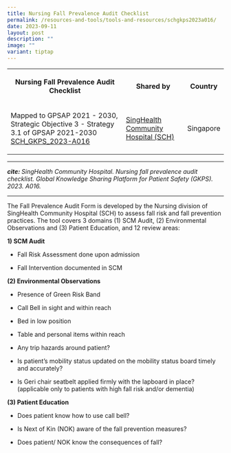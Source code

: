 ```yaml
---
title: Nursing Fall Prevalence Audit Checklist
permalink: /resources-and-tools/tools-and-resources/schgkps2023a016/
date: 2023-09-11
layout: post
description: ""
image: ""
variant: tiptap
---
```

<table>
<tbody>
<tr>
<th rowspan="1" colspan="1">
<p>Nursing Fall Prevalence Audit Checklist</p>
</th>
<th rowspan="1" colspan="1">
<p>Shared by</p>
</th>
<th rowspan="1" colspan="1">
<p>Country</p>
</th>
</tr>
<tr>
<td rowspan="1" colspan="1">
<p>Mapped to GPSAP 2021 - 2030, Strategic Objective 3 - Strategy 3.1 of GPSAP
2021-2030
<br><a href="/files/sch_gkps_2023-a016.pdf" rel="noopener noreferrer nofollow" target="_blank">SCH_GKPS_2023-A016</a>
</p>
</td>
<td rowspan="1" colspan="1">
<p><a href="https://www.singhealth.com.sg/SCH" rel="noopener noreferrer nofollow" target="_blank">SingHealth Community Hospital (SCH)</a>
</p>
</td>
<td rowspan="1" colspan="1">
<p>Singapore</p>
</td>
</tr>
</tbody>
</table>
<hr>
<p><strong><em>cite: </em></strong><em>SingHealth Community Hospital. Nursing fall prevalence audit checklist. Global Knowledge Sharing Platform for Patient Safety (GKPS). 2023. A016.</em>
</p>
<hr>
<p>The Fall Prevalence Audit Form is developed by the Nursing division of
SingHealth Community Hospital (SCH) to assess fall risk and fall prevention
practices. The tool covers 3 domains (1) SCM Audit, (2) Environmental Observations
and (3) Patient Education, and 12 review areas:</p>
<p><strong>1) SCM Audit</strong>
</p>
<ul data-tight="true" class="tight">
<li>
<p>Fall Risk Assessment done upon admission</p>
</li>
<li>
<p>Fall Intervention documented in SCM</p>
</li>
</ul>
<p><strong>(2) Environmental Observations</strong>
</p>
<ul data-tight="true" class="tight">
<li>
<p>Presence of Green Risk Band</p>
</li>
<li>
<p>Call Bell in sight and within reach</p>
</li>
<li>
<p>Bed in low position</p>
</li>
<li>
<p>Table and personal items within reach</p>
</li>
<li>
<p>Any trip hazards around patient?</p>
</li>
<li>
<p>Is patient’s mobility status updated on the mobility status board timely
and accurately?</p>
</li>
<li>
<p>Is Geri chair seatbelt applied firmly with the lapboard in place? (applicable
only to patients with high fall risk and/or dementia)</p>
</li>
</ul>
<p><strong>(3) Patient Education</strong>
</p>
<ul data-tight="true" class="tight">
<li>
<p>Does patient know how to use call bell?</p>
</li>
<li>
<p>Is Next of Kin (NOK) aware of the fall prevention measures?</p>
</li>
<li>
<p>Does patient/ NOK know the consequences of fall?</p>
</li>
</ul>
<p></p>